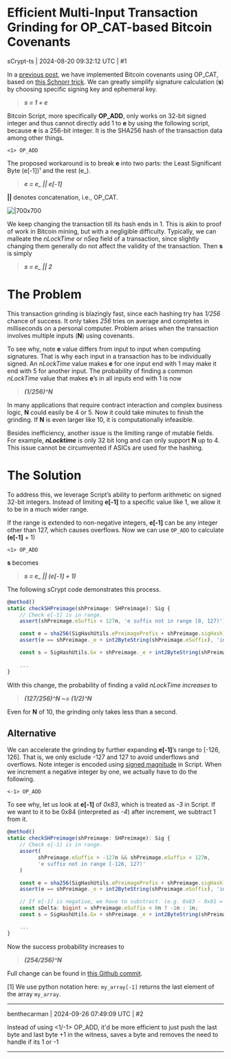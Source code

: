 # Efficient Multi-Input Transaction Grinding for OP_CAT-based Bitcoin Covenants

sCrypt-ts | 2024-08-20 09:32:12 UTC | #1

In a [previous post](https://scryptplatform.medium.com/trustless-ordinal-sales-using-op-cat-enabled-covenants-on-bitcoin-0318052f02b2), we have implemented Bitcoin covenants using OP_CAT, based on [this Schnorr trick](https://www.wpsoftware.net/andrew/blog/cat-and-schnorr-tricks-i.html). We can greatly simplify signature calculation (**s**) by choosing specific signing key and ephemeral key.

> ***s = 1 + e***

Bitcoin Script, more specifically **OP_ADD**, only works on 32-bit signed integer and thus cannot directly add 1 to **e** by using the following script, because **e** is a 256-bit integer. It is the SHA256 hash of the transaction data among other things.

`<1> OP_ADD`

The proposed workaround is to break **e** into two parts: the Least Significant Byte (e[-1])¹ and the rest (e_).

> ***e = e_ || e[-1]***

**||** denotes concatenation, i.e., OP_CAT.

![|700x700](upload://jB4aTVqr4ngZwGbV4INlUsMaxwD.jpeg)

We keep changing the transaction till its hash ends in 1. This is akin to proof of work in Bitcoin mining, but with a negligible difficulty. Typically, we can malleate the *nLockTime* or *nSeq* field of a transaction, since slightly changing them generally do not affect the validity of the transaction. Then **s** is simply

> ***s = e_ || 2***

# The Problem

This transaction grinding is blazingly fast, since each hashing try has *1/256* chance of success. It only takes *256* tries on average and completes in milliseconds on a personal computer. Problem arises when the transaction involves multiple inputs (**N**) using covenants.

To see why, note **e** value differs from input to input when computing signatures. That is why each input in a transaction has to be individually signed. An *nLockTime* value makes **e** for one input end with 1 may make it end with 5 for another input. The probability of finding a common *nLockTime* value that makes **e**’s in all inputs end with 1 is now

> ***(1/256)^N***

In many applications that require contract interaction and complex business logic, **N** could easily be 4 or 5. Now it could take minutes to finish the grinding. If **N** is even larger like 10, it is computationally infeasible.

Besides inefficiency, another issue is the limiting range of mutable fields. For example, ***nLocktime*** is only 32 bit long and can only support **N** up to 4. This issue cannot be circumvented if ASICs are used for the hashing.

# The Solution

To address this, we leverage Script’s ability to perform arithmetic on signed 32-bit integers. Instead of limiting **e[-1]** to a specific value like 1, we allow it to be in a much wider range.

If the range is extended to non-negative integers, **e[-1]** can be any integer other than 127, which causes overflows. Now we can use `OP_ADD` to calculate **(e[-1]** + 1)

`<1> OP_ADD`

**s** becomes

> ***s = e_ || (e[-1] + 1)***

The following sCrypt code demonstrates this process.

```ts
@method()
static checkSHPreimage(shPreimage: SHPreimage): Sig {
    // Check e[-1] is in range.
    assert(shPreimage.eSuffix < 127n, 'e suffix not in range [0, 127)')

    const e = sha256(SigHashUtils.ePreimagePrefix + shPreimage.sigHash)
    assert(e == shPreimage._e + int2ByteString(shPreimage.eSuffix), 'invalid value of _e')

    const s = SigHashUtils.Gx + shPreimage._e + int2ByteString(shPreimage.eSuffix + 1n)
    
    ...
}

```

With this change, the probability of finding a valid *nLockTime increases* to

> ***(127/256)^N ~= (1/2)^N***

Even for **N** of 10, the grinding only takes less than a second.

## Alternative

We can accelerate the grinding by further expanding **e[-1]**’s range to [-126, 126]. That is, we only exclude -127 and 127 to avoid underflows and overflows. Note integer is encoded using [signed magnitude](https://en.wikipedia.org/wiki/Signed_number_representations) in Script. When we increment a negative integer by one, we actually have to do the following.

`<-1> OP_ADD`

To see why, let us look at **e[-1]** of *0x83*, which is treated as *-3* in Script. If we want to it to be 0x84 (interpreted as *-4*) after increment, we subtract 1 from it.

```ts
@method()
static checkSHPreimage(shPreimage: SHPreimage): Sig {
    // Check e[-1] is in range.
    assert(
          shPreimage.eSuffix > -127n && shPreimage.eSuffix < 127n, 
          'e suffix not in range [-126, 127)'
    )

    const e = sha256(SigHashUtils.ePreimagePrefix + shPreimage.sigHash)
    assert(e == shPreimage._e + int2ByteString(shPreimage.eSuffix), 'invalid value of _e')

    // If e[-1] is negative, we have to substract. (e.g. 0x83 - 0x01 = 0x84)
    const sDelta: bigint = shPreimage.eSuffix < 0n ? -1n : 1n;
    const s = SigHashUtils.Gx + shPreimage._e + int2ByteString(shPreimage.eSuffix + sDelta)

    ...
}
```

Now the success probability increases to

> ***(254/256)^N***

Full change can be found in [this Github commit](https://github.com/sCrypt-Inc/cat-contracts/commit/3f48ae33da08046a3c2121083031ef523dd7aef9).

[1] We use python notation here: `my_array[-1]` returns the last element of the array `my_array`.

-------------------------

benthecarman | 2024-09-26 07:49:09 UTC | #2

Instead of using <1/-1> OP_ADD, it'd be more efficient to just push the last byte and last byte +1 in the witness, saves a byte and removes the need to handle if its 1 or -1

-------------------------

